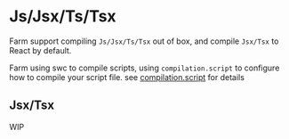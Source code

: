 
# Js/Jsx/Ts/Tsx
Farm support compiling `Js/Jsx/Ts/Tsx` out of box, and compile `Jsx/Tsx` to React by default.

Farm using swc to compile scripts, using `compilation.script` to configure how to compile your script file. see [compilation.script](/docs/config/farm-config#compilation-options) for details

## Jsx/Tsx
WIP